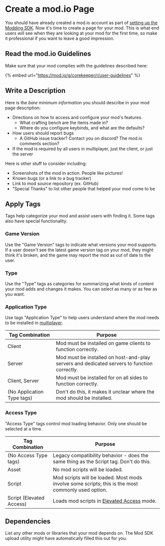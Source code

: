 # Create a mod.io Page

You should have already created a mod.io account as part of [setting up the Modding SDK](../getting-started-modding/setting-up-the-modding-sdk.md). Now it's time to create a page for your mod. This is what end users will see when they are looking at your mod for the first time, so make it professional if you want to leave a good impression.

## Read the mod.io Guidelines

Make sure that your mod complies with the guidelines described here:

{% embed url="https://mod.io/g/corekeeper/r/user-guidelines" %}

## Write a Description

Here is the _bare minimum_ _information_ you should describe in your mod page description:

* Directions on how to access and configure your mod's features.
  * What crafting bench are the items made in?
  * Where do you configure keybinds, and what are the defaults?&#x20;
* How users should report bugs
  * A GitHub issue tracker? Contact you on discord? The mod.io comments section?
* If the mod is required by all users in multiplayer, just the client, or just the server

Here is other stuff to consider including:

* Screenshots of the mod in action. People like pictures!
* Known bugs (or a link to a bug tracker)
* Link to mod source repository (ex. GitHub)
* "Special Thanks" to list other people that helped your mod come to be

## Apply Tags

Tags help categorize your mod and assist users with finding it. Some tags also have special functionality.

### Game Version

Use the "Game Version" tags to indicate what versions your mod supports. If a user doesn't see the latest game version tag on your mod, they might think it's broken, and the game may report the mod as out of date to the user.

### Type

Use the "Type" tags as categories for summarizing what kinds of content your mod adds and changes it makes. You can select as many or as few as you want.

### Application Type

Use tags "Application Type" to help users understand where the mod needs to be installed in [multiplayer](../../playing-with-mods/installing-mods/for-multiplayer.md).

| Tag Combination             | Purpose                                                                                     |
| --------------------------- | ------------------------------------------------------------------------------------------- |
| Client                      | Mod must be installed on game clients to function correctly.                                |
| Server                      | Mod must be installed on host-and-play servers and dedicated servers to function correctly. |
| Client, Server              | Mod must be installed for on all sides to function correctly.                               |
| (No Application Type tags)  | Don't do this, it makes it unclear where the mod should be installed.                       |

### Access Type

"Access Type" tags control mod loading behavior. Only one should be selected at a time.

| Tag Combination          | Purpose                                                                                            |
| ------------------------ | -------------------------------------------------------------------------------------------------- |
| (No Access Type tags)    | Legacy compatibility behavior - does the same thing as the Script tag. Don't do this.              |
| Asset                    | No mod scripts will be loaded.                                                                     |
| Script                   | Mod scripts will be loaded. Most mods involve some scripts; this is the most commonly used option. |
| Script (Elevated Access) | Loads mod scripts in [Elevated Access](../../concepts/elevated-access.md) mode.                    |

## Dependencies

List any other mods or libraries that your mod depends on. The Mod SDK upload utility might have automatically filled this out for you.

